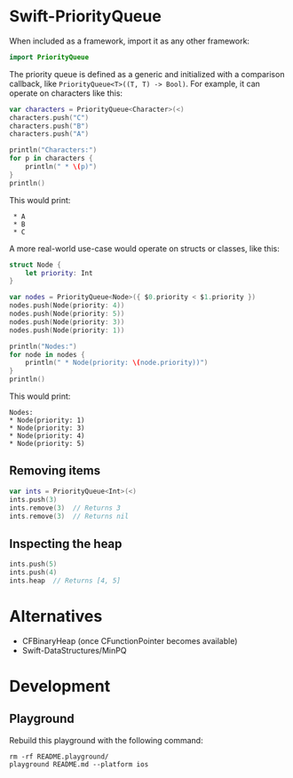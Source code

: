 # Swift-PriorityQueue

When included as a framework, import it as any other framework:

```swift
import PriorityQueue
```

The priority queue is defined as a generic and initialized with a comparison 
callback, like  `PriorityQueue<T>((T, T) -> Bool)`. For example, it can 
operate on characters like this:

```swift
var characters = PriorityQueue<Character>(<)
characters.push("C")
characters.push("B")
characters.push("A")

println("Characters:")
for p in characters {
    println(" * \(p)")
}
println()
```

This would print:

     * A
     * B
     * C

A more real-world use-case would operate on structs or classes, like this:

```swift
struct Node {
    let priority: Int
}

var nodes = PriorityQueue<Node>({ $0.priority < $1.priority })
nodes.push(Node(priority: 4))
nodes.push(Node(priority: 5))
nodes.push(Node(priority: 3))
nodes.push(Node(priority: 1))

println("Nodes:")
for node in nodes {
    println(" * Node(priority: \(node.priority))")
}
println()
```

This would print:

    Nodes:
    * Node(priority: 1)
    * Node(priority: 3)
    * Node(priority: 4)
    * Node(priority: 5)

## Removing items

```swift
var ints = PriorityQueue<Int>(<)
ints.push(3)
ints.remove(3)  // Returns 3
ints.remove(3)  // Returns nil
```

## Inspecting the heap

```swift
ints.push(5)
ints.push(4)
ints.heap  // Returns [4, 5]
```

# Alternatives

* CFBinaryHeap (once CFunctionPointer becomes available)
* Swift-DataStructures/MinPQ

# Development
## Playground

Rebuild this playground with the following command:

    rm -rf README.playground/
    playground README.md --platform ios
